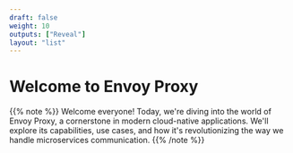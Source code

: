 ```yaml
---
draft: false
weight: 10
outputs: ["Reveal"]
layout: "list"
---
```


# Welcome to Envoy Proxy

{{% note %}}
Welcome everyone! Today, we're diving into the world of Envoy Proxy, a cornerstone in modern cloud-native applications. We'll explore its capabilities, use cases, and how it's revolutionizing the way we handle microservices communication.
{{% /note %}}

